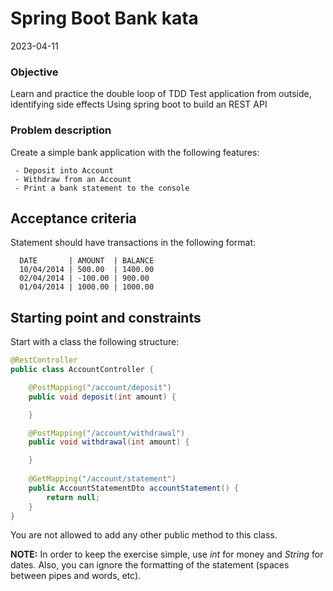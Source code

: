 # Spring Boot Bank kata

2023-04-11

### Objective

Learn and practice the double loop of TDD
Test application from outside, identifying side effects
Using spring boot to build an REST API

### Problem description

Create a simple bank application with the following features:

     - Deposit into Account
     - Withdraw from an Account
     - Print a bank statement to the console

## Acceptance criteria

Statement should have transactions in the following format:

```
  DATE       | AMOUNT  | BALANCE
  10/04/2014 | 500.00  | 1400.00
  02/04/2014 | -100.00 | 900.00
  01/04/2014 | 1000.00 | 1000.00
```

## Starting point and constraints

Start with a class the following structure:

```java
@RestController
public class AccountController {

    @PostMapping("/account/deposit")
    public void deposit(int amount) {

    }

    @PostMapping("/account/withdrawal")
    public void withdrawal(int amount) {

    }
    
    @GetMapping("/account/statement")
    public AccountStatementDto accountStatement() {
        return null;
    }
}
```

You are not allowed to add any other public method to this class.

**NOTE:** In order to keep the exercise simple, use _int_ for money and _String_ for dates.
Also, you can ignore the formatting of the statement (spaces between pipes and words, etc).